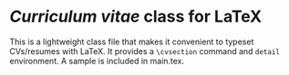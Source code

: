 # *Curriculum vitae* class for LaTeX

This is a lightweight class file that makes it convenient to typeset CVs/resumes with LaTeX. It provides a `\cvsection` command and `detail` environment. A sample is included in main.tex.


